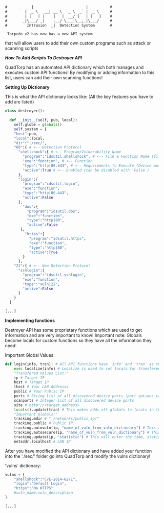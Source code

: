 ```txt
#     __  __|                        |          #
#        |  _ \   __| __ \   _ \  _` |  _ \     #
#        | (   | |    |   |  __/ (   | (   |    #
#       _|\___/ _|    .__/ \___|\__,_|\___/     #
#         Intrusion  _|  Detection System       #
```
     Torpedo v2 has now has a new API system
  that will allow users to add their own custom
   programs such as attack or scanning scripts

***How To Add Scripts To Destroyer API***

QuadTorp has an automated API dictionary which
both manages and executes custom API functions!
By modifying or adding information to this list,
users can add their own scanning functions!


**Setting Up Dictionary**

This is what the API dictionary looks like:
(All the key features you have to add are listed)

```python
class destroyer():
  
  def __init__(self, pub, local):
    self.globe = globals()
    self.system = {
    "host":pub,
    "local":local,
    "dir":"./sec/",
    "80":{ # <-- Detection Protocol
      "shellshock":{ # <-- Program/Vulnerability Name
        "program":"idsutil.shellshock", # <-- File & Function Name (files must be in './sec/')
        "exe":"function", # <-- Function
        "type":"http|80.443", # <-- Requirements to Execute (Device must be marked as HTTP and have either port 80 or 443 open [for this instance]). Further checkups can be made inside the function
        "active":True # <-- Enabled (can be disabled with 'False')
      },
      "login":{
        "program":"idsutil.login",
        "exe":"function",
        "type":"http|80.443",
        "active":False
      },
        "dos":{
          "program":"idsutil.dos",
          "exe":"function",
          "type":"http|80",
          "active":False
       },
         "https":{
           "program":"idsutil.https",
           "exe":"function",
           "type":"http|80",
           "active":True
        }
      },
    "22":{ # <-- New Detection Protocol
      "sshlogin":{
        "program":"idsutil.sshlogin",
        "exe":"function",
        "type":"vuln|22",
        "active":False
      }
    }
  }

[...]
```

**Implementing functions**

Destroyer API has some proprietary functions
which are used to get information and are
very important to know!
Important note: Globals become locals for custom
functions so they have all the information they
need!

Important Global Values:

```python
def login(info, tran): # All API functions have 'info' and 'tran' as their arguments!
	exec localize(info) # Localize is used to set locals for transfered values
	"Transfered Values List:"
	ip # Target IP
	host # Target IP
	lhost # Your LAN Addresss
	public # Your Public IP
	ports # String list of all discovered device ports (port options can be selected in arguments)
	scanports # Integer list of all discovered device ports
	site # http://<target_address>
	locals().update(tran) # This makes adds all globals to locals in this function!
	"Important Globals:"
	tracking.mdir # "./networks/public_ip/"
	tracking.public # Public IP
	tracking.autovuln(ip, "name_of_vuln_from_vuln_dictionary") # This automatically logs and sends information to the output, of what device has a detected vuln
	tracking.autosecure(ip, "name_of_vuln_from_vuln_dictionary") # This automatically logs and send information to the output, of what device has been secured
	tracking.update(ip, "statistic") # This will enter the time, statistic, and ip of a device into its corresponding file (and will not log it into the console output)
	netaddr.localhost # LAN IP
```

After you have modified the API dictionary and
have added your function into the './sec/' folder
go into QuadTorp and modify the vulns dictionary!

'vulns' dictionary:

```python
vulns = {
	"shellshock":"CVE-2014-6271",
	"login":"Default Login",
	"https":"No HTTPS"
	#vuln_name:vuln_description
}

[...]
```
